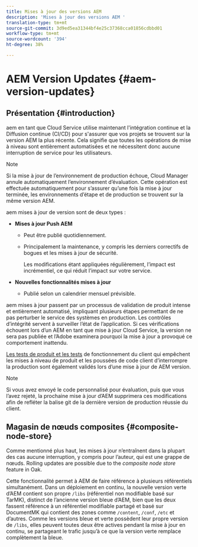 ```yaml
---
title: Mises à jour des versions AEM
description: 'Mises à jour des versions AEM '
translation-type: tm+mt
source-git-commit: 3d9ed5ea31344bf4e25c37368cca01856cdbbd01
workflow-type: tm+mt
source-wordcount: '394'
ht-degree: 38%

---
```



# AEM Version Updates {#aem-version-updates}

## Présentation {#introduction}

aem en tant que Cloud Service utilise maintenant l&#39;intégration continue et la Diffusion continue (CI/CD) pour s&#39;assurer que vos projets se trouvent sur la version AEM la plus récente. Cela signifie que toutes les opérations de mise à niveau sont entièrement automatisées et ne nécessitent donc aucune interruption de service pour les utilisateurs.

>[!NOTE]
>Si la mise à jour de l’environnement de production échoue, Cloud Manager annule automatiquement l’environnement d’évaluation. Cette opération est effectuée automatiquement pour s’assurer qu’une fois la mise à jour terminée, les environnements d’étape et de production se trouvent sur la même version AEM.

aem mises à jour de version sont de deux types :

* **Mises à jour Push AEM**

   * Peut être publié quotidiennement.

   * Principalement la maintenance, y compris les derniers correctifs de bogues et les mises à jour de sécurité.

      Les modifications étant appliquées régulièrement, l’impact est incrémentiel, ce qui réduit l’impact sur votre service.

* **Nouvelles fonctionnalités mises à jour**

   * Publié selon un calendrier mensuel prévisible.

aem mises à jour passent par un processus de validation de produit intense et entièrement automatisé, impliquant plusieurs étapes permettant de ne pas perturber le service des systèmes en production. Les contrôles d’intégrité servent à surveiller l’état de l’application. Si ces vérifications échouent lors d’un AEM en tant que mise à jour Cloud Service, la version ne sera pas publiée et l’Adobe examinera pourquoi la mise à jour a provoqué ce comportement inattendu.

[Les tests de produit et les tests](https://docs.adobe.com/content/help/en/experience-manager-cloud-service/implementing/developing/understand-test-results.html#functional-testing) de fonctionnement du client qui empêchent les mises à niveau de produit et les poussées de code client d’interrompre la production sont également validés lors d’une mise à jour de AEM version.

>[!NOTE]
>
>Si vous avez envoyé le code personnalisé pour évaluation, puis que vous l’avez rejeté, la prochaine mise à jour d’AEM supprimera ces modifications afin de refléter la balise git de la dernière version de production réussie du client.

## Magasin de nœuds composites {#composite-node-store}

Comme mentionné plus haut, les mises à jour n’entraînent dans la plupart des cas aucune interruption, y compris pour l’auteur, qui est une grappe de nœuds. Rolling updates are possible due to the *composite node store* feature in Oak.

Cette fonctionnalité permet à AEM de faire référence à plusieurs référentiels simultanément. Dans un déploiement en continu, la nouvelle version verte d’AEM contient son propre `/libs` (référentiel non modifiable basé sur TarMK), distinct de l’ancienne version bleue d’AEM, bien que les deux fassent référence à un référentiel modifiable partagé et basé sur DocumentMK qui contient des zones comme `/content`, `/conf`, `/etc` et d’autres. Comme les versions bleue et verte possèdent leur propre version de `/libs`, elles peuvent toutes deux être actives pendant la mise à jour en continu, se partageant le trafic jusqu’à ce que la version verte remplace complètement la bleue.

